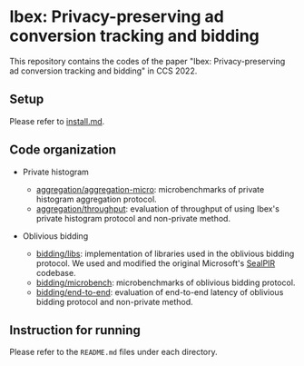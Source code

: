 # Ibex: Privacy-preserving ad conversion tracking and bidding

This repository contains the codes of the paper "Ibex: Privacy-preserving ad conversion tracking and bidding" in CCS 2022.

## Setup
Please refer to [install.md](./install.md).

## Code organization
+ Private histogram
    + [aggregation/aggregation-micro](./aggregation/aggregation-micro/):
      microbenchmarks of private histogram aggregation protocol.
    + [aggregation/throughput](./aggregation/throughput/): evaluation of
      throughput of using Ibex's private histogram protocol and non-private
      method.

+ Oblivious bidding
    + [bidding/libs](./bidding/libs/): implementation of libraries used in the
      oblivious bidding protocol. We used and modified the original Microsoft's
      [SealPIR](https://github.com/microsoft/SealPIR) codebase.
    + [bidding/microbench](./bidding/microbench/): microbenchmarks of oblivious
      bidding protocol.
    + [bidding/end-to-end](./bidding/end-to-end/): evaluation of end-to-end
      latency of oblivious bidding protocol and non-private method.

## Instruction for running
Please refer to the `README.md` files under each directory.